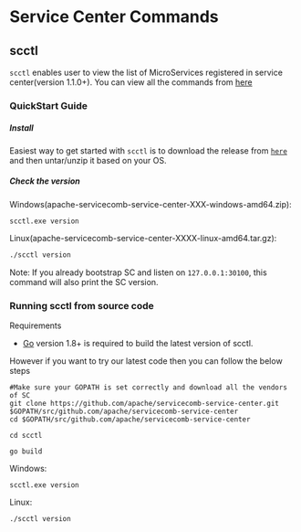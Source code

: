 # Service Center Commands

## scctl

`scctl` enables user to view the list of MicroServices registered in service center(version 1.1.0+).
You can view all the commands from [here](https://github.com/apache/servicecomb-service-center/blob/master/scctl/pkg/plugin)

### QuickStart Guide

##### Install
Easiest way to get started with `scctl` is to download the release 
from [`here`](http://servicecomb.apache.org/release/)
and then untar/unzip it based on your OS.

##### Check the version
Windows(apache-servicecomb-service-center-XXX-windows-amd64.zip):
```
scctl.exe version
```

Linux(apache-servicecomb-service-center-XXXX-linux-amd64.tar.gz):
```sh
./scctl version
```

Note: If you already bootstrap SC and listen on `127.0.0.1:30100`, this
command will also print the SC version.

### Running scctl from source code

Requirements

+ [Go](https://golang.org) version 1.8+ is required to build the latest version of scctl.

However if you want to try our latest code then you can follow the below steps
```
#Make sure your GOPATH is set correctly and download all the vendors of SC
git clone https://github.com/apache/servicecomb-service-center.git $GOPATH/src/github.com/apache/servicecomb-service-center
cd $GOPATH/src/github.com/apache/servicecomb-service-center

cd scctl

go build

```
Windows:
```
scctl.exe version
```

Linux:
```sh
./scctl version
```
